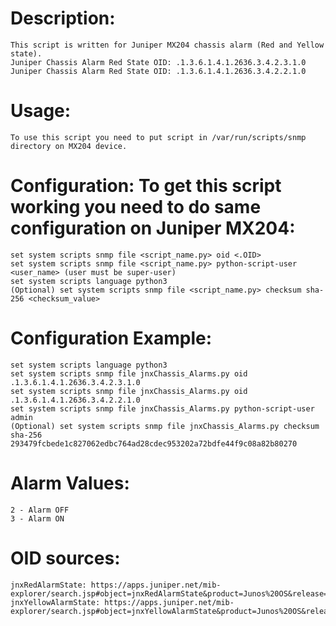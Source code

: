 # Description:
    This script is written for Juniper MX204 chassis alarm (Red and Yellow state).
    Juniper Chassis Alarm Red State OID: .1.3.6.1.4.1.2636.3.4.2.3.1.0
    Juniper Chassis Alarm Red State OID: .1.3.6.1.4.1.2636.3.4.2.2.1.0

# Usage: 
    To use this script you need to put script in /var/run/scripts/snmp directory on MX204 device.

# Configuration: To get this script working you need to do same configuration on Juniper MX204:
    set system scripts snmp file <script_name.py> oid <.OID>
    set system scripts snmp file <script_name.py> python-script-user <user_name> (user must be super-user)
    set system scripts language python3
    (Optional) set system scripts snmp file <script_name.py> checksum sha-256 <checksum_value>

# Configuration Example:
    set system scripts language python3
    set system scripts snmp file jnxChassis_Alarms.py oid .1.3.6.1.4.1.2636.3.4.2.3.1.0
    set system scripts snmp file jnxChassis_Alarms.py oid .1.3.6.1.4.1.2636.3.4.2.2.1.0
    set system scripts snmp file jnxChassis_Alarms.py python-script-user admin
    (Optional) set system scripts snmp file jnxChassis_Alarms.py checksum sha-256 293479fcbede1c827062edbc764ad28cdec953202a72bdfe44f9c08a82b80270

# Alarm Values:
    2 - Alarm OFF
    3 - Alarm ON

# OID sources:
    jnxRedAlarmState: https://apps.juniper.net/mib-explorer/search.jsp#object=jnxRedAlarmState&product=Junos%20OS&release=20.3R3
   	jnxYellowAlarmState: https://apps.juniper.net/mib-explorer/search.jsp#object=jnxYellowAlarmState&product=Junos%20OS&release=20.3R3
